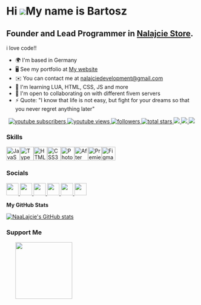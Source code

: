 Hi ![](https://user-images.githubusercontent.com/18350557/176309783-0785949b-9127-417c-8b55-ab5a4333674e.gif)My name is Bartosz
===============================================================================================================================

Founder and Lead Programmer in <a href="https://discord.gg/8RjCFWdn" target="_blank">Nalajcie Store</a>.</h4>
------------------------------------------

i love code!!

* 🌍  I'm based in Germany
* 🖥️  See my portfolio at [My website](http://nalajcie.pl)
* ✉️  You can contact me at [nalajciedevelopment@gmail.com](mailto:nalajciedevelopment@gmail.com)
* 🧠  I'm learning LUA, HTML, CSS, JS and more
* 🤝  I'm open to collaborating on with different fivem servers
* ⚡  Quote: "I know that life is not easy, but fight for your dreams so that you never regret anything later"

<p align="center">
  <a href="https://www.youtube.com/c/Szatkovsky">
    <img alt="youtube subscribers" title="Subscribe to my YouTube channel" src="https://custom-icon-badges.demolab.com/youtube/channel/subscribers/UCzFTcPqExmzXL1pbo1Cj7PQ?color=%23E05D44&label=SUBSCRIBE&logo=video&logoColor=white&style=for-the-badge&labelColor=CE4630"/>
  </a>
  <a href="https://www.youtube.com/c/Szatkovsky">
    <img alt="youtube views" title="YouTube views" src="https://custom-icon-badges.demolab.com/youtube/channel/views/UCzFTcPqExmzXL1pbo1Cj7PQ?color=%23E1AD0E&logo=eye&logoColor=white&style=for-the-badge&labelColor=C79600"/>
  </a>
  <a href="https://github.com/NaaLajcie?tab=followers">
    <img alt="followers" title="Follow me on Github" src="https://custom-icon-badges.demolab.com/github/followers/NaaLajcie?color=236ad3&labelColor=1155ba&style=for-the-badge&logo=person-add&label=Follow&logoColor=white"/>
  </a>
  <a href="https://github.com/NaaLajcie?tab=repositories&sort=stargazers">
    <img alt="total stars" title="Total stars on GitHub" src="https://custom-icon-badges.demolab.com/github/stars/NaaLajcie?color=55960c&style=for-the-badge&labelColor=488207&logo=star"/>
  </a>
  <a href="https://www.github.com/NaaLajcie" target="_blank" rel="noreferrer">
<img src="https://img.shields.io/github/followers/NaaLajcie?logo=github&style=for-the-badge&color=0891b2&labelColor=1c1917" />
</a>
<a href="https://www.x.com/NaLaajcie" target="_blank" rel="noreferrer">
<img src="https://img.shields.io/twitter/follow/NaLaajcie?logo=twitter&style=for-the-badge&color=0891b2&labelColor=1c1917"/>
</a>
<a href="https://www.twitch.tv/naalaajcie" target="_blank" rel="noreferrer">
<img src="https://img.shields.io/twitch/status/naalaajcie?logo=twitchsx&style=for-the-badge&color=0891b2&labelColor=1c1917&label=TWITCH+STATUS" />
</a>
</p>

### Skills

<p align="left">
<a href="https://developer.mozilla.org/en-US/docs/Web/JavaScript" target="_blank" rel="noreferrer"><img src="https://raw.githubusercontent.com/danielcranney/readme-generator/main/public/icons/skills/javascript-colored.svg" width="36" height="36" alt="JavaScript" /></a><a href="https://www.typescriptlang.org/" target="_blank" rel="noreferrer"><img src="https://raw.githubusercontent.com/danielcranney/readme-generator/main/public/icons/skills/typescript-colored.svg" width="36" height="36" alt="TypeScript" /></a><a href="https://developer.mozilla.org/en-US/docs/Glossary/HTML5" target="_blank" rel="noreferrer"><img src="https://raw.githubusercontent.com/danielcranney/readme-generator/main/public/icons/skills/html5-colored.svg" width="36" height="36" alt="HTML5" /></a><a href="https://www.w3.org/TR/CSS/#css" target="_blank" rel="noreferrer"><img src="https://raw.githubusercontent.com/danielcranney/readme-generator/main/public/icons/skills/css3-colored.svg" width="36" height="36" alt="CSS3" /></a><a href="https://www.adobe.com/uk/products/photoshop.html" target="_blank" rel="noreferrer"><img src="https://raw.githubusercontent.com/danielcranney/readme-generator/main/public/icons/skills/photoshop-colored.svg" width="36" height="36" alt="Photoshop" /></a><a href="https://www.adobe.com/uk/products/aftereffects.html" target="_blank" rel="noreferrer"><img src="https://raw.githubusercontent.com/danielcranney/readme-generator/main/public/icons/skills/aftereffects-colored.svg" width="36" height="36" alt="After Effects" /></a><a href="https://www.adobe.com/uk/products/premiere.html" target="_blank" rel="noreferrer"><img src="https://raw.githubusercontent.com/danielcranney/readme-generator/main/public/icons/skills/premierepro-colored.svg" width="36" height="36" alt="Premiere Pro" /></a><a href="https://www.figma.com/" target="_blank" rel="noreferrer"><img src="https://raw.githubusercontent.com/danielcranney/readme-generator/main/public/icons/skills/figma-colored.svg" width="36" height="36" alt="Figma" /></a>
</p>

### Socials

<p align="left"> <a href="https://discord.com/users/nalajcie" target="_blank" rel="noreferrer"> <picture> <source media="(prefers-color-scheme: dark)" srcset="undefined" /> <source media="(prefers-color-scheme: light)" srcset="https://raw.githubusercontent.com/danielcranney/readme-generator/main/public/icons/socials/discord.svg" /> <img src="https://raw.githubusercontent.com/danielcranney/readme-generator/main/public/icons/socials/discord.svg" width="32" height="32" /> </picture> </a> <a href="https://www.github.com/NaaLajcie" target="_blank" rel="noreferrer"> <picture> <source media="(prefers-color-scheme: dark)" srcset="https://raw.githubusercontent.com/danielcranney/readme-generator/main/public/icons/socials/github-dark.svg" /> <source media="(prefers-color-scheme: light)" srcset="https://raw.githubusercontent.com/danielcranney/readme-generator/main/public/icons/socials/github.svg" /> <img src="https://raw.githubusercontent.com/danielcranney/readme-generator/main/public/icons/socials/github.svg" width="32" height="32" /> </picture> </a> <a href="http://www.instagram.com/naalajcie" target="_blank" rel="noreferrer"> <picture> <source media="(prefers-color-scheme: dark)" srcset="undefined" /> <source media="(prefers-color-scheme: light)" srcset="https://raw.githubusercontent.com/danielcranney/readme-generator/main/public/icons/socials/instagram.svg" /> <img src="https://raw.githubusercontent.com/danielcranney/readme-generator/main/public/icons/socials/instagram.svg" width="32" height="32" /> </picture> </a> <a href="https://www.x.com/NaLaajcie" target="_blank" rel="noreferrer"> <picture> <source media="(prefers-color-scheme: dark)" srcset="https://raw.githubusercontent.com/danielcranney/readme-generator/main/public/icons/socials/twitter-dark.svg" /> <source media="(prefers-color-scheme: light)" srcset="https://raw.githubusercontent.com/danielcranney/readme-generator/main/public/icons/socials/twitter.svg" /> <img src="https://raw.githubusercontent.com/danielcranney/readme-generator/main/public/icons/socials/twitter.svg" width="32" height="32" /> </picture> </a> <a href="https://www.youtube.com/@NaLajcie" target="_blank" rel="noreferrer"> <picture> <source media="(prefers-color-scheme: dark)" srcset="undefined" /> <source media="(prefers-color-scheme: light)" srcset="https://raw.githubusercontent.com/danielcranney/readme-generator/main/public/icons/socials/youtube.svg" /> <img src="https://raw.githubusercontent.com/danielcranney/readme-generator/main/public/icons/socials/youtube.svg" width="32" height="32" /> </picture> </a> <a href="https://www.twitch.tv/naalaajcie" target="_blank" rel="noreferrer"> <picture> <source media="(prefers-color-scheme: dark)" srcset="undefined" /> <source media="(prefers-color-scheme: light)" srcset="https://raw.githubusercontent.com/danielcranney/readme-generator/main/public/icons/socials/twitch.svg" /> <img src="https://raw.githubusercontent.com/danielcranney/readme-generator/main/public/icons/socials/twitch.svg" width="32" height="32" /> </picture> </a></p>

<b>My GitHub Stats</b>

<a href="http://www.github.com/NaaLajcie"><img src="https://github-readme-stats.vercel.app/api?username=NaaLajcie&show_icons=true&hide=&count_private=true&title_color=0891b2&text_color=ffffff&icon_color=0891b2&bg_color=1c1917&hide_border=true&show_icons=true" alt="NaaLajcie's GitHub stats" /></a>

### Support Me
<ul style="list-style-type: none; margin: 0;"> <li style="display: inline-block; margin-right: 0.25rem;"><a href="https://www.buymeacoffee.com/nalajcie"><img src="https://cdn.buymeacoffee.com/buttons/v2/default-yellow.png" width="150"/></a></li></ul>

